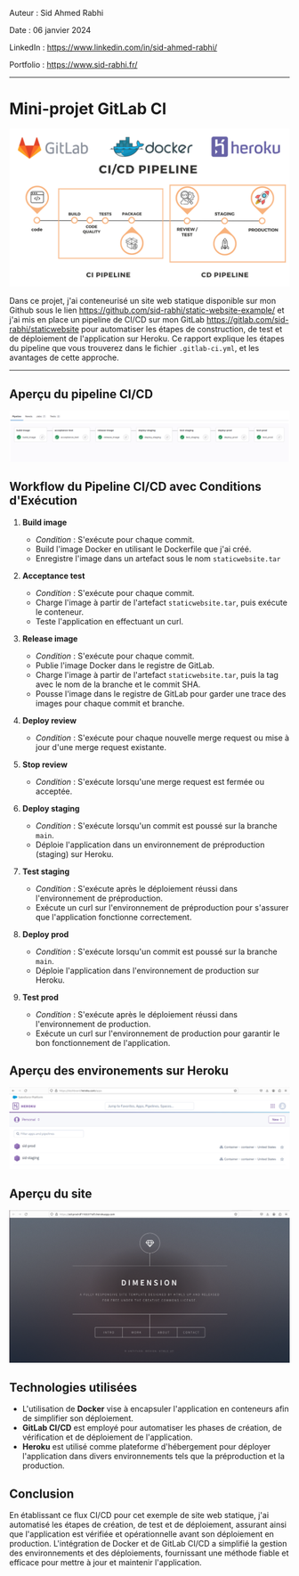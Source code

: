 Auteur : Sid Ahmed Rabhi

Date : 06 janvier 2024

LinkedIn : https://www.linkedin.com/in/sid-ahmed-rabhi/

Portfolio : https://www.sid-rabhi.fr/

---

# Mini-projet GitLab CI

![pipeline ci/cd](images/CICD.png "pipeline ci/cd")

Dans ce projet, j'ai conteneurisé un site web statique disponible sur mon Github sous le lien https://github.com/sid-rabhi/static-website-example/ et j'ai mis en place un pipeline de CI/CD sur mon GitLab https://gitlab.com/sid-rabhi/staticwebsite pour automatiser les étapes de construction, de test et de déploiement de l'application sur Heroku. Ce rapport explique les étapes du pipeline que vous trouverez dans le fichier `.gitlab-ci.yml`, et les avantages de cette approche.

---

## Aperçu du pipeline CI/CD

![pipeline ci/cd](images/pipeline.png "pipeline ci/cd")

## Workflow du Pipeline CI/CD avec Conditions d'Exécution

1. **Build image**
   - *Condition* : S'exécute pour chaque commit.
   - Build l'image Docker en utilisant le Dockerfile que j'ai créé.
   - Enregistre l'image dans un artefact sous le nom `staticwebsite.tar`
   
2. **Acceptance test**
   - *Condition* : S'exécute pour chaque commit.
   - Charge l'image à partir de l'artefact `staticwebsite.tar`, puis exécute le conteneur.
   - Teste l'application en effectuant un curl.

3. **Release image**
   - *Condition* : S'exécute pour chaque commit.
   - Publie l'image Docker dans le registre de GitLab.
   - Charge l'image à partir de l'artefact `staticwebsite.tar`, puis la tag avec le nom de la branche et le commit SHA.
   - Pousse l'image dans le registre de GitLab pour garder une trace des images pour chaque commit et branche.

4. **Deploy review**
   - *Condition* : S'exécute pour chaque nouvelle merge request ou mise à jour d'une merge request existante.
   
   
5. **Stop review**
   - *Condition* : S'exécute lorsqu'une merge request est fermée ou acceptée.
   

6. **Deploy staging**
   - *Condition* : S'exécute lorsqu'un commit est poussé sur la branche `main`.
   - Déploie l'application dans un environnement de préproduction (staging) sur Heroku.
   
7. **Test staging**
   - *Condition* : S'exécute après le déploiement réussi dans l'environnement de préproduction.
   - Exécute un curl sur l'environnement de préproduction pour s'assurer que l'application fonctionne correctement.
   
8. **Deploy prod**
   - *Condition* : S'exécute lorsqu'un commit est poussé sur la branche `main`.
   - Déploie l'application dans l'environnement de production sur Heroku.
   
9. **Test prod**
   - *Condition* : S'exécute après le déploiement réussi dans l'environnement de production.
   - Exécute un curl sur l'environnement de production pour garantir le bon fonctionnement de l'application.



## Aperçu des environements sur Heroku



![webapp](images/heroku.png "webapp")



## Aperçu du site



![webapp](images/website.png "webapp")




## Technologies utilisées

- L'utilisation de **Docker** vise à encapsuler l'application en conteneurs afin de simplifier son déploiement.
- **GitLab CI/CD** est employé pour automatiser les phases de création, de vérification et de déploiement de l'application.
- **Heroku** est utilisé comme plateforme d'hébergement pour déployer l'application dans divers environnements tels que la préproduction et la production.

## Conclusion

En établissant ce flux CI/CD pour cet exemple de site web statique, j'ai automatisé les étapes de création, de test et de déploiement, assurant ainsi que l'application est vérifiée et opérationnelle avant son déploiement en production. L'intégration de Docker et de GitLab CI/CD a simplifié la gestion des environnements et des déploiements, fournissant une méthode fiable et efficace pour mettre à jour et maintenir l'application.